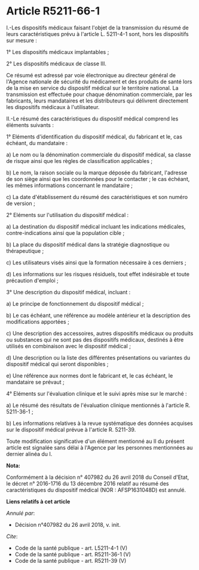 # Article R5211-66-1

I.-Les dispositifs médicaux faisant l'objet de la transmission du résumé de leurs caractéristiques prévu à l'article L.
5211-4-1 sont, hors les dispositifs sur mesure : 

1° Les dispositifs médicaux implantables ; 

2° Les dispositifs médicaux de classe III. 

Ce résumé est adressé par voie électronique au directeur général de l'Agence nationale de sécurité du médicament et des
produits de santé lors de la mise en service du dispositif médical sur le territoire national. La transmission est effectuée
pour chaque dénomination commerciale, par les fabricants, leurs mandataires et les distributeurs qui délivrent directement
les dispositifs médicaux à l'utilisateur. 

II.-Le résumé des caractéristiques du dispositif médical comprend les éléments suivants : 

1° Eléments d'identification du dispositif médical, du fabricant et le, cas échéant, du mandataire : 

a) Le nom ou la dénomination commerciale du dispositif médical, sa classe de risque ainsi que les règles de classification
applicables ; 

b) Le nom, la raison sociale ou la marque déposée du fabricant, l'adresse de son siège ainsi que les coordonnées pour le
contacter ; le cas échéant, les mêmes informations concernant le mandataire ; 

c) La date d'établissement du résumé des caractéristiques et son numéro de version ; 

2° Eléments sur l'utilisation du dispositif médical : 

a) La destination du dispositif médical incluant les indications médicales, contre-indications ainsi que la population
cible ; 

b) La place du dispositif médical dans la stratégie diagnostique ou thérapeutique ; 

c) Les utilisateurs visés ainsi que la formation nécessaire à ces derniers ; 

d) Les informations sur les risques résiduels, tout effet indésirable et toute précaution d'emploi ; 

3° Une description du dispositif médical, incluant : 

a) Le principe de fonctionnement du dispositif médical ; 

b) Le cas échéant, une référence au modèle antérieur et la description des modifications apportées ; 

c) Une description des accessoires, autres dispositifs médicaux ou produits ou substances qui ne sont pas des dispositifs
médicaux, destinés à être utilisés en combinaison avec le dispositif médical ; 

d) Une description ou la liste des différentes présentations ou variantes du dispositif médical qui seront disponibles ; 

e) Une référence aux normes dont le fabricant et, le cas échéant, le mandataire se prévaut ; 

4° Eléments sur l'évaluation clinique et le suivi après mise sur le marché : 

a) Le résumé des résultats de l'évaluation clinique mentionnés à l'article R. 5211-36-1 ; 

b) Les informations relatives à la revue systématique des données acquises sur le dispositif médical prévue à l'article R.
5211-39. 

Toute modification significative d'un élément mentionné au II du présent article est signalée sans délai à l'Agence par les
personnes mentionnées au dernier alinéa du I.

**Nota:**

Conformément à la décision n° 407982 du 26 avril 2018 du Conseil d'Etat, le décret n° 2016-1716 du 13 décembre 2016 relatif
au résumé des caractéristiques du dispositif médical (NOR : AFSP1631048D) est annulé.

**Liens relatifs à cet article**

_Annulé par_:

  - Décision n°407982 du 26 avril 2018, v. init.

_Cite_:

  - Code de la santé publique - art. L5211-4-1 (V)
  - Code de la santé publique - art. R5211-36-1 (V)
  - Code de la santé publique - art. R5211-39 (V)
